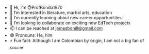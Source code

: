 - 👋 Hi, I’m @ProfBonilla1970
- 👀 I’m interested in literature, martial arts, education
- 🌱 I’m currently learning about new career opportunitites
- 💞️ I’m looking to collaborate on exciting new EdTech projects
- 📫 I can be reached at jamesbonill@gmail.com
- 😄 Pronouns: He, him
- ⚡ Fun fact: Although I am Colombian by origin, I am not a big fan of soccer

<!---
ProfBonilla1970/ProfBonilla1970 is a ✨ special ✨ repository because its `README.md` (this file) appears on your GitHub profile.
You can click the Preview link to take a look at your changes.
--->
